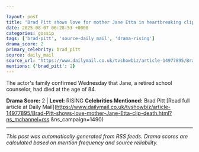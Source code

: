 ```yaml
---

layout: post
title: "Brad Pitt shows love for mother Jane Etta in heartbreaking clip just weeks before her death"""
date: 2025-08-07 06:28:53 +0000
categories: gossip
tags: ['brad-pitt', 'source-daily_mail', 'drama-rising']
drama_score: 2
primary_celebrity: brad_pitt
source: daily_mail
source_url: "https://www.dailymail.co.uk/tvshowbiz/article-14977895/Brad-Pitt-shows-love-mother-Jane-Etta-clip-death.html?ns_mchannel=rss&1490&campaign=1490"""
mentions: {'brad_pitt': 2}
---
```


The actor's family confirmed Wednesday that Jane, a retired school counselor, had died at the age of 84.

**Drama Score:** 2 | **Level:** RISING **Celebrities Mentioned:** Brad Pitt [Read full article at Daily Mail](https://www.dailymail.co.uk/tvshowbiz/article-14977895/Brad-Pitt-shows-love-mother-Jane-Etta-clip-death.html?ns_mchannel=rss &ns_campaign=1490)

---

*This post was automatically generated from RSS feeds. Drama scores are calculated based on mention frequency and source reliability.*